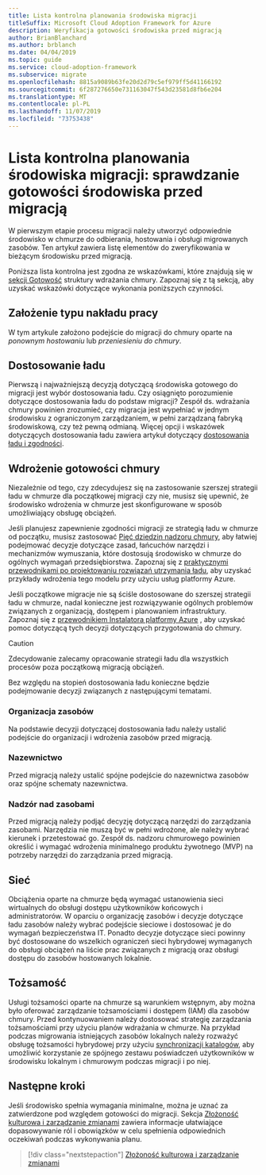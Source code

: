 ```yaml
---
title: Lista kontrolna planowania środowiska migracji
titleSuffix: Microsoft Cloud Adoption Framework for Azure
description: Weryfikacja gotowości środowiska przed migracją
author: BrianBlanchard
ms.author: brblanch
ms.date: 04/04/2019
ms.topic: guide
ms.service: cloud-adoption-framework
ms.subservice: migrate
ms.openlocfilehash: 8815a9089b63fe20d2d79c5ef979ff5d41166192
ms.sourcegitcommit: 6f287276650e731163047f543d23581d8fb6e204
ms.translationtype: MT
ms.contentlocale: pl-PL
ms.lasthandoff: 11/07/2019
ms.locfileid: "73753438"
---
```

# <a name="migration-environment-planning-checklist-validate-environmental-readiness-prior-to-migration"></a>Lista kontrolna planowania środowiska migracji: sprawdzanie gotowości środowiska przed migracją

W pierwszym etapie procesu migracji należy utworzyć odpowiednie środowisko w chmurze do odbierania, hostowania i obsługi migrowanych zasobów. Ten artykuł zawiera listę elementów do zweryfikowania w bieżącym środowisku przed migracją.

Poniższa lista kontrolna jest zgodna ze wskazówkami, które znajdują się w [sekcji Gotowość](../../../ready/index.md) struktury wdrażania chmury. Zapoznaj się z tą sekcją, aby uzyskać wskazówki dotyczące wykonania poniższych czynności.

## <a name="effort-type-assumption"></a>Założenie typu nakładu pracy

W tym artykule założono podejście do migracji do chmury oparte na _ponownym hostowaniu_ lub _przeniesieniu do chmury_.

## <a name="governance-alignment"></a>Dostosowanie ładu

Pierwszą i najważniejszą decyzją dotyczącą środowiska gotowego do migracji jest wybór dostosowania ładu. Czy osiągnięto porozumienie dotyczące dostosowania ładu do podstaw migracji? Zespół ds. wdrażania chmury powinien zrozumieć, czy migracja jest wypełniać w jednym środowisku z ograniczonym zarządzaniem, w pełni zarządzaną fabryką środowiskową, czy też pewną odmianą. Więcej opcji i wskazówek dotyczących dostosowania ładu zawiera artykuł dotyczący [dostosowania ładu i zgodności](../../expanded-scope/governance-or-compliance.md).

## <a name="cloud-readiness-implementation"></a>Wdrożenie gotowości chmury

Niezależnie od tego, czy zdecydujesz się na zastosowanie szerszej strategii ładu w chmurze dla początkowej migracji czy nie, musisz się upewnić, że środowisko wdrożenia w chmurze jest skonfigurowane w sposób umożliwiający obsługę obciążeń.

Jeśli planujesz zapewnienie zgodności migracji ze strategią ładu w chmurze od początku, musisz zastosować [Pięć dziedzin nadzoru chmury](../../../govern/governance-disciplines.md), aby łatwiej podejmować decyzje dotyczące zasad, łańcuchów narzędzi i mechanizmów wymuszania, które dostosują środowisko w chmurze do ogólnych wymagań przedsiębiorstwa. Zapoznaj się z [praktycznymi przewodnikami po projektowaniu rozwiązań utrzymania ładu](../../../govern/guides/index.md), aby uzyskać przykłady wdrożenia tego modelu przy użyciu usług platformy Azure.

Jeśli początkowe migracje nie są ściśle dostosowane do szerszej strategii ładu w chmurze, nadal konieczne jest rozwiązywanie ogólnych problemów związanych z organizacją, dostępem i planowaniem infrastruktury. Zapoznaj się z [przewodnikiem Instalatora platformy Azure](../../../ready/azure-setup-guide/index.md) , aby uzyskać pomoc dotyczącą tych decyzji dotyczących przygotowania do chmury.

> [!CAUTION]
> Zdecydowanie zalecamy opracowanie strategii ładu dla wszystkich procesów poza początkową migracją obciążeń.

Bez względu na stopień dostosowania ładu konieczne będzie podejmowanie decyzji związanych z następującymi tematami.

### <a name="resource-organization"></a>Organizacja zasobów

Na podstawie decyzji dotyczącej dostosowania ładu należy ustalić podejście do organizacji i wdrożenia zasobów przed migracją.

### <a name="nomenclature"></a>Nazewnictwo

Przed migracją należy ustalić spójne podejście do nazewnictwa zasobów oraz spójne schematy nazewnictwa.

### <a name="resource-governance"></a>Nadzór nad zasobami

Przed migracją należy podjąć decyzję dotyczącą narzędzi do zarządzania zasobami. Narzędzia nie muszą być w pełni wdrożone, ale należy wybrać kierunek i przetestować go. Zespół ds. nadzoru chmurowego powinien określić i wymagać wdrożenia minimalnego produktu żywotnego (MVP) na potrzeby narzędzi do zarządzania przed migracją.

## <a name="network"></a>Sieć

Obciążenia oparte na chmurze będą wymagać ustanowienia sieci wirtualnych do obsługi dostępu użytkowników końcowych i administratorów. W oparciu o organizację zasobów i decyzje dotyczące ładu zasobów należy wybrać podejście sieciowe i dostosować je do wymagań bezpieczeństwa IT. Ponadto decyzje dotyczące sieci powinny być dostosowane do wszelkich ograniczeń sieci hybrydowej wymaganych do obsługi obciążeń na liście prac związanych z migracją oraz obsługi dostępu do zasobów hostowanych lokalnie.

## <a name="identity"></a>Tożsamość

Usługi tożsamości oparte na chmurze są warunkiem wstępnym, aby można było oferować zarządzanie tożsamościami i dostępem (IAM) dla zasobów chmury. Przed kontynuowaniem należy dostosować strategię zarządzania tożsamościami przy użyciu planów wdrażania w chmurze. Na przykład podczas migrowania istniejących zasobów lokalnych należy rozważyć obsługę tożsamości hybrydowej przy użyciu [synchronizacji katalogów](../../../decision-guides/identity/index.md), aby umożliwić korzystanie ze spójnego zestawu poświadczeń użytkowników w środowisku lokalnym i chmurowym podczas migracji i po niej.

## <a name="next-steps"></a>Następne kroki

Jeśli środowisko spełnia wymagania minimalne, można je uznać za zatwierdzone pod względem gotowości do migracji. Sekcja [Złożoność kulturowa i zarządzanie zmianami](./cultural-complexity.md) zawiera informacje ułatwiające dopasowywanie ról i obowiązków w celu spełnienia odpowiednich oczekiwań podczas wykonywania planu.

> [!div class="nextstepaction"]
> [Złożoność kulturowa i zarządzanie zmianami](./cultural-complexity.md)
